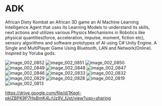 # ADK
African Diety Kombat an African 3D game an AI Machine Learning Intelligence Agent that uses its Learning Models to understand its skills, next actions and utilizes various Physics Mechanisms in Robotics like physical quantities(force, acceleration, impulse, moment, fiction etc), sensory algorithms and software prototypes of AI using C# Unity Engine. A Single and MultiPlayer Game Using Bluetooth, LAN and Network(Online).
Inspired by Yoruba gods.

![image_002_0852](https://github.com/kayung-developer/ADK/assets/70010666/5449c359-83cc-4ae2-9d5e-203061ffd832)
![image_002_0851](https://github.com/kayung-developer/ADK/assets/70010666/e0538271-9d02-4def-9109-4fc425b9ec18)
![image_002_0850](https://github.com/kayung-developer/ADK/assets/70010666/21ac77a0-ae38-4434-97cb-4a5886f8c246)
![image_002_0849](https://github.com/kayung-developer/ADK/assets/70010666/27cf3322-8e92-40f2-958a-11a08ba54393)
![image_002_0848](https://github.com/kayung-developer/ADK/assets/70010666/8330e713-447c-4eb4-83c7-b96eb6e478dc)
![image_002_0847](https://github.com/kayung-developer/ADK/assets/70010666/5f5e19da-01d2-4f4a-9dfe-fd07a9173800)
![image_002_0846](https://github.com/kayung-developer/ADK/assets/70010666/d5edc769-f835-453e-aa03-6504f02310fc)
![image_002_0833](https://github.com/kayung-developer/ADK/assets/70010666/5170d0fb-b897-445f-93c8-ceda2d791cf5)
![image_002_0832](https://github.com/kayung-developer/ADK/assets/70010666/fafebcfd-9f6e-4463-8928-f5959301e121)
![image_002_0829](https://github.com/kayung-developer/ADK/assets/70010666/0b08ac8d-94b3-4f36-8392-a71c2b7ae29f)
![image_002_0828](https://github.com/kayung-developer/ADK/assets/70010666/e5785d11-0c45-44e0-bb7d-422ba3d5b750)
![image_002_0819](https://github.com/kayung-developer/ADK/assets/70010666/9d4e2c01-3075-4ed6-ba71-e3e246aea956)
![image_002_0813](https://github.com/kayung-developer/ADK/assets/70010666/10de6268-da79-4f9f-b083-2722b7676341)


https://drive.google.com/file/d/1Kqgt-pkIZBPK9P7HpBmK4LrUz9V_fJst/view?usp=sharing
